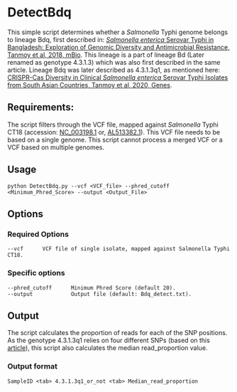 # DetectBdq

This simple script determines whether a *Salmonella* Typhi genome belongs to lineage Bdq, first described in: [*Salmonella enterica* Serovar Typhi in Bangladesh: Exploration of Genomic Diversity and Antimicrobial Resistance, Tanmoy et al, 2018, mBio](http://mbio.asm.org/content/9/6/e02112-18).
This lineage is a part of lineage Bd (Later renamed as genotype 4.3.1.3) which was also first described in the same article. Lineage Bdq was later described as 4.3.1.3q1, as mentioned here: [CRISPR-Cas Diversity in Clinical *Salmonella enterica* Serovar Typhi Isolates from South Asian Countries, Tanmoy et al, 2020, Genes](https://www.mdpi.com/2073-4425/11/11/1365).

## Requirements:
The script filters through the VCF file, mapped against *Salmonella* Typhi CT18 (accession: [NC_003198.1](https://www.ncbi.nlm.nih.gov/nuccore/NC_003198) or, [AL513382.1](https://www.ncbi.nlm.nih.gov/nuccore/AL513382)).
This VCF file needs to be based on a single genome. This script cannot process a merged VCF or a VCF based on multiple genomes.

## Usage
```
python DetectBdq.py --vcf <VCF_file> --phred_cutoff <Minimum_Phred_Score> --output <Output_File>
```

## Options
### Required Options
```
--vcf      VCF file of single isolate, mapped against Salmonella Typhi CT18.
```

### Specific options
```
--phred_cutoff      Minimum Phred Score (default 20).
--output            Output file (default: Bdq_detect.txt).
```

## Output
The script calculates the proportion of reads for each of the SNP positions. As the genotype 4.3.1.3q1 relies on four different SNPs (based on this [article](http://https://mbio.asm.org/content/9/6/e02112-18)), this script also calculates the median read_proportion value.
### Output format
```
SampleID <tab> 4.3.1.3q1_or_not <tab> Median_read_proportion
```
